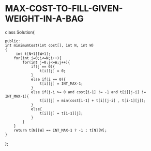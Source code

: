 # MAX-COST-TO-FILL-GIVEN-WEIGHT-IN-A-BAG

class Solution{
		

	public:
	int minimumCost(int cost[], int N, int W) 
	{ 
         int t[N+1][W+1];
	    for(int i=0;i<=N;i++){
	        for(int j=0;j<=W;j++){
	            if(j == 0){
	                t[i][j] = 0;
	            }
	            else if(i == 0){
	                t[i][j] = INT_MAX-1;
	            }
	            else if(j-i >= 0 and cost[i-1] != -1 and t[i][j-i] != INT_MAX-1){
	                t[i][j] = min(cost[i-1] + t[i][j-i] , t[i-1][j]);
	            }
	            else{
	                t[i][j] = t[i-1][j];
	            }
	        }
	    }
	    return t[N][W] == INT_MAX-1 ? -1 : t[N][W];
	} 
};
